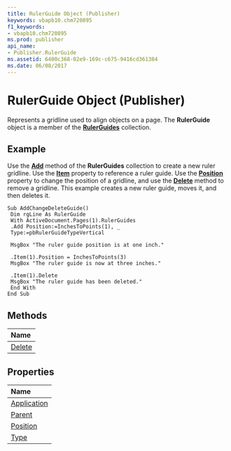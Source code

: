 ```yaml
---
title: RulerGuide Object (Publisher)
keywords: vbapb10.chm720895
f1_keywords:
- vbapb10.chm720895
ms.prod: publisher
api_name:
- Publisher.RulerGuide
ms.assetid: 6400c368-02e9-169c-c675-9416cd361384
ms.date: 06/08/2017
---
```



# RulerGuide Object (Publisher)

Represents a gridline used to align objects on a page. The  **RulerGuide** object is a member of the **[RulerGuides](Publisher.RulerGuides.md)** collection.
 


## Example

Use the  **[Add](Publisher.RulerGuides.Add.md)** method of the **RulerGuides** collection to create a new ruler gridline. Use the **[Item](Publisher.RulerGuides.Item.md)** property to reference a ruler guide. Use the **[Position](Publisher.RulerGuide.Position.md)** property to change the position of a gridline, and use the **[Delete](Publisher.RulerGuide.Delete.md)** method to remove a gridline. This example creates a new ruler guide, moves it, and then deletes it.
 

 

```
Sub AddChangeDeleteGuide() 
 Dim rgLine As RulerGuide 
 With ActiveDocument.Pages(1).RulerGuides 
 .Add Position:=InchesToPoints(1), _ 
 Type:=pbRulerGuideTypeVertical 
 
 MsgBox "The ruler guide position is at one inch." 
 
 .Item(1).Position = InchesToPoints(3) 
 MsgBox "The ruler guide is now at three inches." 
 
 .Item(1).Delete 
 MsgBox "The ruler guide has been deleted." 
 End With 
End Sub
```


## Methods



|**Name**|
|:-----|
|[Delete](Publisher.RulerGuide.Delete.md)|

## Properties



|**Name**|
|:-----|
|[Application](Publisher.RulerGuide.Application.md)|
|[Parent](Publisher.RulerGuide.Parent.md)|
|[Position](Publisher.RulerGuide.Position.md)|
|[Type](rulerguide-type-property-publisher.md)|

